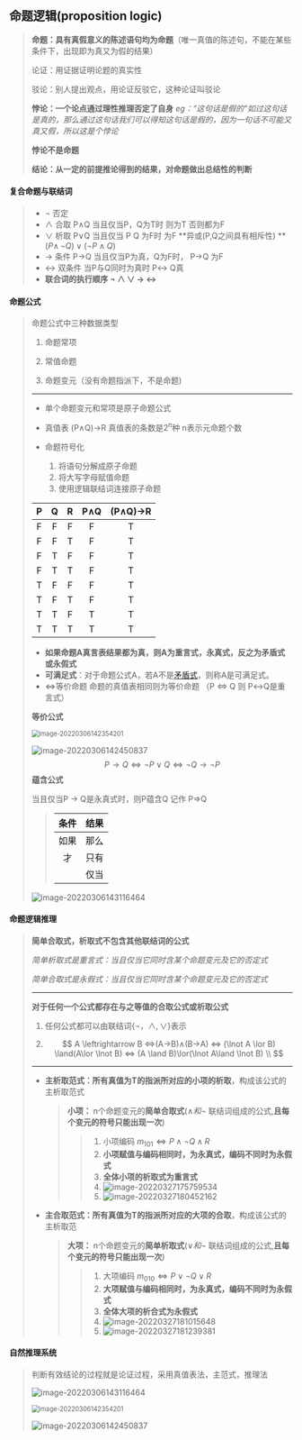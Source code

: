## 命题逻辑(proposition logic)

> **命题：具有真假意义的陈述语句均为命题**（唯一真值的陈述句，不能在某些条件下，出现即为真又为假的结果）
>
> 论证：用证据证明论题的真实性
>
> 驳论：别人提出观点，用论证反驳它，这种论证叫驳论
>
> **悖论：一个论点通过理性推理否定了自身**  _eg：“这句话是假的”如过这句话是真的，那么通过这句话我们可以得知这句话是假的，因为一句话不可能又真又假，所以这是个悖论_
>
> **悖论不是命题**
>
> **结论：从一定的前提推论得到的结果，对命题做出总结性的判断**
 #### **复合命题与联结词**
>
>- $\lnot$   否定
>- $\land$ 合取  P$\land$Q 当且仅当P，Q为T时 则为T 否则都为F 
>- $\lor$ 析取   P$\lor$Q 当且仅当 P  Q 为F时 为F    **异或(P,Q之间具有相斥性) ** $(P\land\,\lnot Q)\lor(\lnot P\land Q)$
>- $\to$  条件  P$\to$Q 当且仅当P为真，Q为F时，  P$\to$Q 为F
>- $\leftrightarrow$ 双条件  当P与Q同时为真时  P$\leftrightarrow$ Q真
>- **联合词的执行顺序   $\lnot$   $\land$  $\lor$  $\to$  $\leftrightarrow$** 

#### **命题公式**
>命题公式中三种数据类型
>
>1. 命题常项
>
>2. 常值命题
>
>3. 命题变元（没有命题指派下，不是命题)
>
>---
>
>- 单个命题变元和常项是原子命题公式
>- 真值表  (P$\land$Q)$\to$R   真值表的条数是$2^n$种 n表示元命题个数
>- 命题符号化
>
>	1. 将语句分解成原子命题
>	2. 将大写字母赋值命题
>	3. 使用逻辑联结词连接原子命题
>
>|  P   |  Q   |  R   | P$\land$Q | (P$\land$Q)$\to$R |
>| :--: | :--: | :--: | :-------: | :---------------: |
>|  F   |  F   |  F   |     F     |         T         |
>|  F   |  F   |  T   |     F     |         T         |
>|  F   |  T   |  F   |     F     |         T         |
>|  F   |  T   |  T   |     F     |         T         |
>|  T   |  F   |  F   |     F     |         T         |
>|  T   |  F   |  T   |     F     |         T         |
>|  T   |  T   |  F   |     T     |         T         |
>|  T   |  T   |  T   |     T     |         T         |
>
>-  **如果命题A真言表结果都为真，则A为重言式，永真式，反之为矛盾式或永假式**
>-  **可满足式**：对于命题公式A，若A不是[矛盾式](https://baike.baidu.com/item/矛盾式)，则称A是可满足式。                                                                                                                                                                                                                                                                                                                                                                                                                                                                                                                                                                                                                                                                                                                                                                                                                                                                                                                                                                                                                                                                                                                                                                                                                                                                                                                                                                                                                                                                                                                                                                                                                                                                                                                                                                                                                                                                                                                                                                                                                                                                                                                                                                                                                                                                                                                                                                                                                                                                                                                                                                                                                                                                                                                                                                                                                                                                                                                                                                                                                                                                                                                                                                                                                                                                                                                                                                                                                                                                                                                                                                                                                                                                                                                                                                                                                                                                                                                                                                                                                                                                                                                                                                                                                                                                                                                                                                                                                                                                                                                      
>- $\Leftrightarrow$等价命题   命题的真值表相同则为等价命题 （P $\Leftrightarrow$ Q 则 P$\leftrightarrow$Q是重言式）
>
>**等价公式**
>
><img src="image-20220306142354201.png" alt="image-20220306142354201" style="zoom:80%;" /> 
>
>![image-20220306142450837](image-20220306142450837.png) 
>$$
>P \to Q \Leftrightarrow \lnot P \lor Q \Leftrightarrow \lnot Q \to \lnot P
>$$
>**蕴含公式**
>
>当且仅当P $\to$ Q是永真式时，则P蕴含Q 记作 P$\Rightarrow$Q
>
>> | 条件 | 结果 |
>> | :--: | :--: |
>> | 如果 | 那么 |
>> |  才  | 只有 |
>> |      | 仅当 |
>
>![image-20220306143116464](image-20220306143116464.png) 

#### **命题逻辑推理**

> **简单合取式，析取式不包含其他联结词的公式**
>
> *简单析取式是重言式：当且仅当它同时含某个命题变元及它的否定式*
>
> *简单合取式是永假式：当且仅当它同时含某个命题变元及它的否定式*
>
> ---
>
> **对于任何一个公式都存在与之等值的合取公式或析取公式**
>
> 1. 任何公式都可以由联结词{$\lnot ， \land,\lor$}表示
>
> 2. $$
>    A \leftrightarrow B ⇔(A→B)∧(B→A) ⇔ (\lnot A \lor B) \land(A\lor \lnot B) ⇔ (A \land B)\lor(\lnot A\land \lnot B) \\
>    $$
>
> ---
>
> - **主析取范式：**所有真值为T的指派所对应的**小项的析取**，构成该公式的主析取范式
>
>   > **小项：** n个命题变元的**简单合取式**($\land 和 \lnot$ 联结词组成的公式,**且每个变元的符号只能出现一次**)
>   >
>   > > 1. 小项编码 $m_{101} ⇔ P \land \lnot Q \land R$
>   > > 2. **小项赋值与编码相同时，为永真式，编码不同时为永假式**
>   > > 3.  **全体小项的析取式为重言式**
>   > > 4. ![image-20220327175759534](image-20220327175759534.png) 
>   > > 5. ![image-20220327180452162](image-20220327180452162.png) 
>
> - **主合取范式：**所有真值为T的指派所对应的**大项的合取**，构成该公式的主析取范 
>
>   > **大项：**  n个命题变元的**简单析取式**($\lor 和 \lnot$ 联结词组成的公式,**且每个变元的符号只能出现一次**)
>   >
>   > > 1. 大项编码 $m_{010} ⇔ P \lor \lnot Q \lor R$
>   > > 2. **大项赋值与编码相同时，为永真式，编码不同时为永假式**
>   > > 3.  **全体大项的析合式为永假式**
>   > > 4. ![image-20220327181015648](image-20220327181015648.png) 
>   > > 5. ![image-20220327181239381](image-20220327181239381.png)
>   
>   
>
#### **自然推理系统**
>判断有效结论的过程就是论证过程，采用真值表法，主范式，推理法
>
>![image-20220306143116464](image-20220306143116464.png)
>
><img src="image-20220306142354201.png" alt="image-20220306142354201" style="zoom:80%;" /> 
>
>![image-20220306142450837](image-20220306142450837.png)

 











